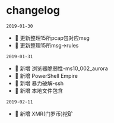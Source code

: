 # changelog


`2019-01-30`

- 🌟 更新整理15所pcap包对应msg
- 🌟 更新整理15所msg->rules

`2019-01-31`
- 🌟 新增  浏览器脆弱性-ms10_002_aurora
- 🌟 新增  PowerShell Empire
- 🌟 新增  暴力破解-ssh
- 🌟 新增  本地文件包含

`2019-02-11`
- 🌟 新增  XMR(门罗币)挖矿